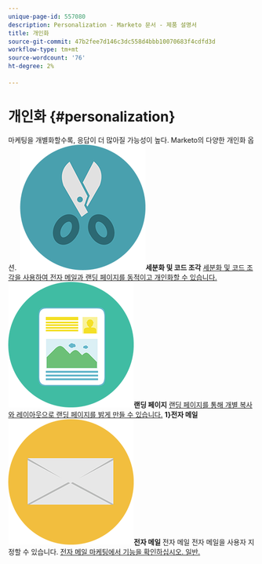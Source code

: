 ```yaml
---
unique-page-id: 557080
description: Personalization - Marketo 문서 - 제품 설명서
title: 개인화
source-git-commit: 47b2fee7d146c3dc558d4bbb10070683f4cdfd3d
workflow-type: tm+mt
source-wordcount: '76'
ht-degree: 2%

---
```



# 개인화 {#personalization}

마케팅을 개별화할수록, 응답이 더 많아질 가능성이 높다. Marketo의 다양한 개인화 옵션.
**&#x200B; ![세분화 및 코드 조각](assets/graphic-design-tools-18.png)세분화 및 코드 조각** [세분화 및 코드 조각을 사용하여 전자 메일과 랜딩 페이지를 동적이고 개인화할 수 있습니다.](https://docs.marketo.com/display/DOCS/Segmentation+and+Snippets)     **![랜딩 페이지](assets/office-artboard-80.png)랜딩 페이지** [랜딩 페이지를 통해 개별 복사와 레이아웃으로 랜딩 페이지를 밝게 만들 수 있습니다.](https://docs.marketo.com/display/DOCS/Personalizing+Landing+Pages)     **1&rbrace;전자 메일![&#128279;](assets/office-27-1.png)전자 메일** 전자 메일 전자 메일을 사용자 지정할 수 있습니다. [ 전자 메일 마케팅에서 기능을 확인하십시오. 일반.](https://docs.marketo.com/display/DOCS/General)